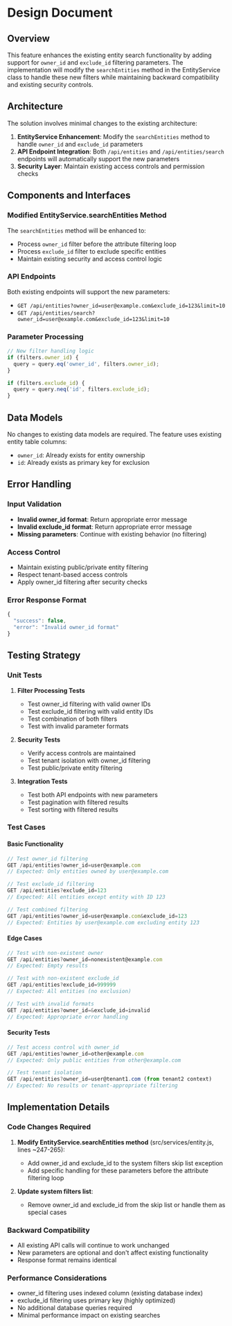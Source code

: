 # Design Document

## Overview

This feature enhances the existing entity search functionality by adding support for `owner_id` and `exclude_id` filtering parameters. The implementation will modify the `searchEntities` method in the EntityService class to handle these new filters while maintaining backward compatibility and existing security controls.

## Architecture

The solution involves minimal changes to the existing architecture:

1. **EntityService Enhancement**: Modify the `searchEntities` method to handle `owner_id` and `exclude_id` parameters
2. **API Endpoint Integration**: Both `/api/entities` and `/api/entities/search` endpoints will automatically support the new parameters
3. **Security Layer**: Maintain existing access controls and permission checks

## Components and Interfaces

### Modified EntityService.searchEntities Method

The `searchEntities` method will be enhanced to:
- Process `owner_id` filter before the attribute filtering loop
- Process `exclude_id` filter to exclude specific entities
- Maintain existing security and access control logic

### API Endpoints

Both existing endpoints will support the new parameters:
- `GET /api/entities?owner_id=user@example.com&exclude_id=123&limit=10`
- `GET /api/entities/search?owner_id=user@example.com&exclude_id=123&limit=10`

### Parameter Processing

```javascript
// New filter handling logic
if (filters.owner_id) {
  query = query.eq('owner_id', filters.owner_id);
}

if (filters.exclude_id) {
  query = query.neq('id', filters.exclude_id);
}
```

## Data Models

No changes to existing data models are required. The feature uses existing entity table columns:
- `owner_id`: Already exists for entity ownership
- `id`: Already exists as primary key for exclusion

## Error Handling

### Input Validation
- **Invalid owner_id format**: Return appropriate error message
- **Invalid exclude_id format**: Return appropriate error message
- **Missing parameters**: Continue with existing behavior (no filtering)

### Access Control
- Maintain existing public/private entity filtering
- Respect tenant-based access controls
- Apply owner_id filtering after security checks

### Error Response Format
```javascript
{
  "success": false,
  "error": "Invalid owner_id format"
}
```

## Testing Strategy

### Unit Tests
1. **Filter Processing Tests**
   - Test owner_id filtering with valid owner IDs
   - Test exclude_id filtering with valid entity IDs
   - Test combination of both filters
   - Test with invalid parameter formats

2. **Security Tests**
   - Verify access controls are maintained
   - Test tenant isolation with owner_id filtering
   - Test public/private entity filtering

3. **Integration Tests**
   - Test both API endpoints with new parameters
   - Test pagination with filtered results
   - Test sorting with filtered results

### Test Cases

#### Basic Functionality
```javascript
// Test owner_id filtering
GET /api/entities?owner_id=user@example.com
// Expected: Only entities owned by user@example.com

// Test exclude_id filtering  
GET /api/entities?exclude_id=123
// Expected: All entities except entity with ID 123

// Test combined filtering
GET /api/entities?owner_id=user@example.com&exclude_id=123
// Expected: Entities by user@example.com excluding entity 123
```

#### Edge Cases
```javascript
// Test with non-existent owner
GET /api/entities?owner_id=nonexistent@example.com
// Expected: Empty results

// Test with non-existent exclude_id
GET /api/entities?exclude_id=999999
// Expected: All entities (no exclusion)

// Test with invalid formats
GET /api/entities?owner_id=&exclude_id=invalid
// Expected: Appropriate error handling
```

#### Security Tests
```javascript
// Test access control with owner_id
GET /api/entities?owner_id=other@example.com
// Expected: Only public entities from other@example.com

// Test tenant isolation
GET /api/entities?owner_id=user@tenant1.com (from tenant2 context)
// Expected: No results or tenant-appropriate filtering
```

## Implementation Details

### Code Changes Required

1. **Modify EntityService.searchEntities method** (src/services/entity.js, lines ~247-265):
   - Add owner_id and exclude_id to the system filters skip list exception
   - Add specific handling for these parameters before the attribute filtering loop

2. **Update system filters list**:
   - Remove owner_id and exclude_id from the skip list or handle them as special cases

### Backward Compatibility

- All existing API calls will continue to work unchanged
- New parameters are optional and don't affect existing functionality
- Response format remains identical

### Performance Considerations

- owner_id filtering uses indexed column (existing database index)
- exclude_id filtering uses primary key (highly optimized)
- No additional database queries required
- Minimal performance impact on existing searches
